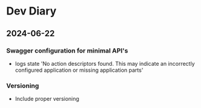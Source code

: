 # Dev Diary

## 2024-06-22

### Swagger configuration for minimal API's

- logs state 'No action descriptors found. This may indicate an incorrectly configured application or missing application parts'

### Versioning

- Include proper versioning